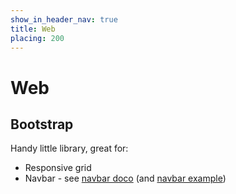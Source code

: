 ```yaml
---
show_in_header_nav: true
title: Web
placing: 200
---
```


# Web

## Bootstrap

Handy little library, great for:

- Responsive grid
- Navbar - see [navbar doco](https://getbootstrap.com/components/#navbar) (and [navbar example](https://getbootstrap.com/examples/navbar/))